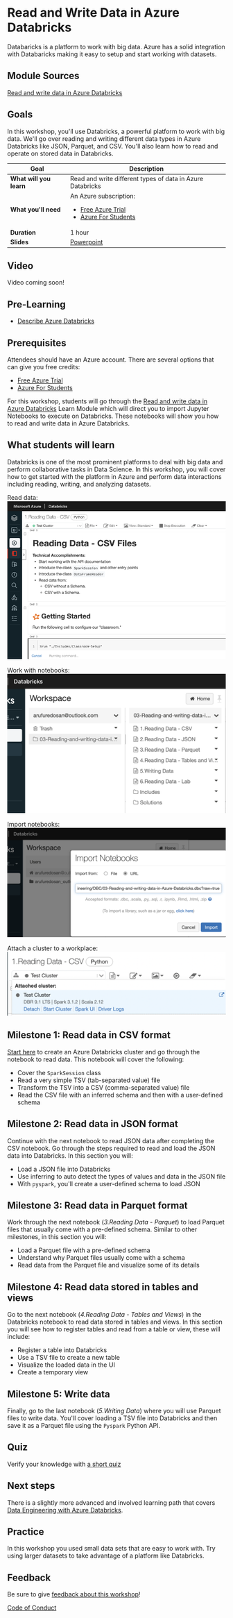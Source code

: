 # Read and Write Data in Azure Databricks

Databaricks is a platform to work with big data. Azure has a solid integration with Databaricks making it easy to setup and start working with datasets.

## Module Sources

[Read and write data in Azure Databricks](https://docs.microsoft.com/learn/modules/read-write-data-azure-databricks/?WT.mc_id=academic-56680-alfredodeza)

## Goals

In this workshop, you'll use Databricks, a powerful platform to work with big data. We'll go over reading and writing different data types in Azure Databricks like JSON, Parquet, and CSV. You'll also learn how to read and operate on stored data in Databricks.

| **Goal**              | Description                                    |
| ----------------------------- | --------------------------------------------------------------------- |
| **What will you learn**       | Read and write different types of data in Azure Databricks |
| **What you'll need**          | An Azure subscription: <ul><li>[Free Azure Trial](https://azure.microsoft.com/free/?WT.mc_id=academic-56680-alfredodeza)</li> <li>[Azure For Students](https://azure.microsoft.com/free/students/?WT.mc_id=academic-56680-alfredodeza)</li></ul>                                          |
| **Duration**                                      | 1 hour |
| **Slides**                                        | [Powerpoint](slides.pptx)                                                                                      |

## Video

Video coming soon!

## Pre-Learning

- [Describe Azure Databricks](https://docs.microsoft.com/learn/modules/describe-azure-databricks/?WT.mc_id=academic-56680-alfredodeza)

## Prerequisites

Attendees should have an Azure account. There are several options that can give you free credits:

- [Free Azure Trial](https://azure.microsoft.com/free/?WT.mc_id=academic-56680-alfredodeza)
- [Azure For Students](https://azure.microsoft.com/free/students/?WT.mc_id=academic-56680-alfredodeza)

For this workshop, students will go through the [Read and write data in Azure Databricks](https://docs.microsoft.com/learn/modules/read-write-data-azure-databricks/?WT.mc_id=academic-56680-alfredodeza) Learn Module which will direct you to import Jupyter Notebooks to execute on Databricks. These notebooks will show you how to read and write data in Azure Databricks.

## What students will learn

Databricks is one of the most prominent platforms to deal with big data and perform collaborative tasks in Data Science. In this workshop, you will cover how to get started with the platform in Azure and perform data interactions including reading, writing, and analyzing datasets.

Read data:
![Image of working with a notebook](images/workspace.png)

Work with notebooks:
![Image of importing notebooks](images/notebook.png)

Import notebooks:
![Image of notebooks in a Databricks workspace](images/import.png)

Attach a cluster to a workplace:
![Image of a Databricks cluster](images/cluster.png)

## Milestone 1: Read data in CSV format

[Start here](https://docs.microsoft.com/learn/modules/describe-azure-databricks/5-exercise-work-notebooks?WT.mc_id=academic-56680-alfredodeza) to create an Azure Databricks cluster and go through the notebook to read data. This notebook will cover the following:

- Cover the `SparkSession` class
- Read a very simple TSV (tab-separated value) file
- Transform the TSV into a CSV (comma-separated value) file
- Read the CSV file with an inferred schema and then with a user-defined schema

## Milestone 2: Read data in JSON format

Continue with the next notebook to read JSON data after completing the CSV notebook. Go through the steps required to read and load the JSON data into Databricks. In this section you will:

- Load a JSON file into Databricks
- Use inferring to auto detect the types of values and data in the JSON file
- With `pyspark`, you'll create a user-defined schema to load JSON

## Milestone 3: Read data in Parquet format

Work through the next notebook (_3.Reading Data - Parquet_) to load Parquet files that usually come with a pre-defined schema. Similar to other milestones, in this section you will:

- Load a Parquet file with a pre-defined schema
- Understand why Parquet files usually come with a schema
- Read data from the Parquet file and visualize some of its details


## Milestone 4: Read data stored in tables and views

Go to the next notebook (_4.Reading Data - Tables and Views_) in the Databricks notebook to read data stored in tables and views. In this section you will see how to register tables and read from a table or view, these will include:

- Register a table into Databricks
- Use a TSV file to create a new table
- Visualize the loaded data in the UI
- Create a temporary view

## Milestone 5: Write data

Finally, go to the last notebook (_5.Writing Data_) where you will use Parquet files to write data. You'll cover loading a TSV file into Databricks and then save it as a Parquet file using the `Pyspark` Python API.


## Quiz

Verify your knowledge with [a short quiz](https://docs.microsoft.com/learn/modules/read-write-data-azure-databricks/8-knowledge-check?WT.mc_id=academic-56680-alfredodeza)

## Next steps

There is a slightly more advanced and involved learning path that covers [Data Engineering with Azure Databricks](https://docs.microsoft.com/learn/paths/data-engineer-azure-databricks/?WT.mc_id=academic-56680-alfredodeza).

## Practice

In this workshop you used small data sets that are easy to work with. Try using larger datasets to take advantage of a platform like Databricks.

## Feedback

Be sure to give [feedback about this workshop](https://forms.office.com/r/MdhJWMZthR)!

[Code of Conduct](../CODE_OF_CONDUCT.md)
